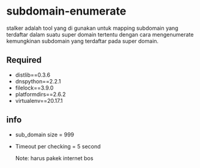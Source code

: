 # subdomain-enumerate

stalker adalah tool yang di gunakan untuk mapping subdomain yang terdaftar dalam suatu super domain tertentu dengan cara mengenumerate kemungkinan subdomain yang terdaftar pada super domain.

## Required

- distlib==0.3.6
- dnspython==2.2.1
- filelock==3.9.0
- platformdirs==2.6.2
- virtualenv==20.17.1

## info  

- sub_domain size = 999
- Timeout per checking = 5 second
  
    Note:
        harus pakek internet bos
